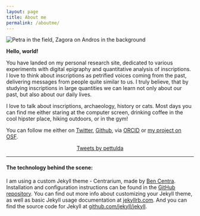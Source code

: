 ```yaml
---
layout: page
title: About me
permalink: /aboutme/
---
```


<img src="{{ site.baseurl }}/assets/profile.jpg" title="Petra in the field, Zagora on Andros in the background" class="profile">

**Hello, world!**

You have landed on my personal research site, dedicated to various experiments with digital epigraphy and quantitative analysis of inscriptions. I love to think about inscriptions as petrified voices coming from the past, delivering messages from people quite similar to us. I truly believe, that by studying inscriptions in large quantities we can learn not only about our past, but also about our daily lives.

I love to talk about inscriptions, archaeology, history or cats. Most days you can find me either staring at the computer screen, drinking coffee in the cool hipster place, hiking outdoors, or in the gym!

You can follow me either on [Twitter](https://twitter.com/pettulda), [Github](https://github.com/petrajanouchova), via [ORCID](https://orcid.org/0000-0002-6349-0540) or [my project on OSF](https://osf.io/fjnw5/).

<div align="center">
<a class="twitter-timeline" data-lang="en" data-width="400" data-height="1200" data-theme="light" data-link-color="#E81C4F" href="https://twitter.com/pettulda?ref_src=twsrc%5Etfw">Tweets by pettulda</a> <script async src="https://platform.twitter.com/widgets.js" charset="utf-8"></script>
</div>

---

#### The technology behind the scene:

I am using a custom Jekyll theme - Centrarium, made by [Ben Centra](https://github.com/bencentra). Installation and configuration instructions can be found in the [GitHub repository](https://github.com/bencentra/centrarium).
You can find out more info about customizing your Jekyll theme, as well as basic Jekyll usage documentation at [jekyllrb.com](http://jekyllrb.com/). And you can find the source code for Jekyll at [github.com/jekyll/jekyll](https://github.com/jekyll/jekyll).



